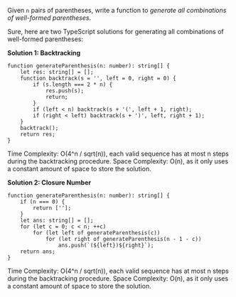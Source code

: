 Given `n` pairs of parentheses, write a function to *generate all combinations of well-formed parentheses*.

Sure, here are two TypeScript solutions for generating all combinations of well-formed parentheses:

**Solution 1: Backtracking**

```tsx
function generateParenthesis(n: number): string[] {
    let res: string[] = [];
    function backtrack(s = '', left = 0, right = 0) {
        if (s.length === 2 * n) {
            res.push(s);
            return;
        }
        if (left < n) backtrack(s + '(', left + 1, right);
        if (right < left) backtrack(s + ')', left, right + 1);
    }
    backtrack();
    return res;
}

```

Time Complexity: O(4^n / sqrt(n)), each valid sequence has at most n steps during the backtracking procedure.
Space Complexity: O(n), as it only uses a constant amount of space to store the solution.

**Solution 2: Closure Number**

```tsx
function generateParenthesis(n: number): string[] {
    if (n === 0) {
        return [''];
    }
    let ans: string[] = [];
    for (let c = 0; c < n; ++c)
        for (let left of generateParenthesis(c))
            for (let right of generateParenthesis(n - 1 - c))
                ans.push(`(${left})${right}`);
    return ans;
}

```

Time Complexity: O(4^n / sqrt(n)), each valid sequence has at most n steps during the backtracking procedure.
Space Complexity: O(n), as it only uses a constant amount of space to store the solution.